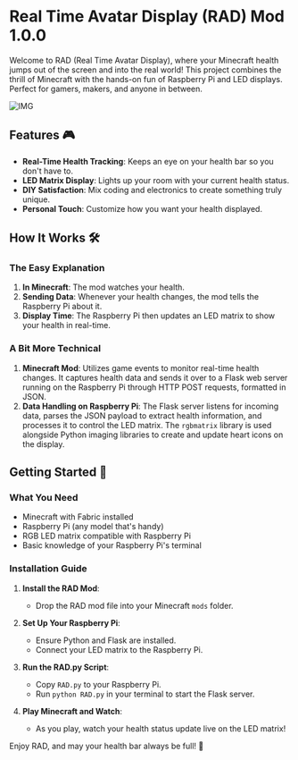# Real Time Avatar Display (RAD) Mod 1.0.0

Welcome to RAD (Real Time Avatar Display), where your Minecraft health jumps out of the screen and into the real world! This project combines the thrill of Minecraft with the hands-on fun of Raspberry Pi and LED displays. Perfect for gamers, makers, and anyone in between.


![IMG](https://github.com/felomousa/R.A.D/assets/149443735/10891976-59bf-4817-855f-8574e1e70712)

## Features 🎮

- **Real-Time Health Tracking**: Keeps an eye on your health bar so you don't have to.
- **LED Matrix Display**: Lights up your room with your current health status.
- **DIY Satisfaction**: Mix coding and electronics to create something truly unique.
- **Personal Touch**: Customize how you want your health displayed.

## How It Works 🛠

### The Easy Explanation

1. **In Minecraft**: The mod watches your health.
2. **Sending Data**: Whenever your health changes, the mod tells the Raspberry Pi about it.
3. **Display Time**: The Raspberry Pi then updates an LED matrix to show your health in real-time.

### A Bit More Technical

1. **Minecraft Mod**: Utilizes game events to monitor real-time health changes. It captures health data and sends it over to a Flask web server running on the Raspberry Pi through HTTP POST requests, formatted in JSON.
2. **Data Handling on Raspberry Pi**: The Flask server listens for incoming data, parses the JSON payload to extract health information, and processes it to control the LED matrix. The `rgbmatrix` library is used alongside Python imaging libraries to create and update heart icons on the display.

## Getting Started 🚀

### What You Need

- Minecraft with Fabric installed
- Raspberry Pi (any model that's handy)
- RGB LED matrix compatible with Raspberry Pi
- Basic knowledge of your Raspberry Pi's terminal

### Installation Guide

1. **Install the RAD Mod**:
   - Drop the RAD mod file into your Minecraft `mods` folder.

2. **Set Up Your Raspberry Pi**:
   - Ensure Python and Flask are installed.
   - Connect your LED matrix to the Raspberry Pi.

3. **Run the RAD.py Script**:
   - Copy `RAD.py` to your Raspberry Pi.
   - Run `python RAD.py` in your terminal to start the Flask server.

4. **Play Minecraft and Watch**:
   - As you play, watch your health status update live on the LED matrix!




Enjoy RAD, and may your health bar always be full! 💖
